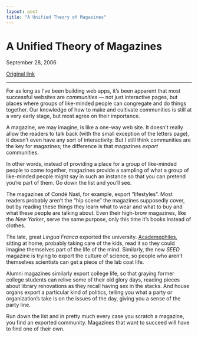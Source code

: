```yaml
---
layout: post
title: "A Unified Theory of Magazines"
---
```

A Unified Theory of Magazines
=============================

September 28, 2006

[Original link](http://www.aaronsw.com/weblog/unifiedmagazines)

* * * * *

For as long as I’ve been building web apps, it’s been apparent that most
successful websites are *communities* — not just interactive pages, but
places where groups of like-minded people can congregate and do things
together. Our knowledge of how to make and cultivate communities is
still at a very early stage, but most agree on their importance.

A magazine, we may imagine, is like a one-way web site. It doesn’t
really allow the readers to talk back (with the small exception of the
letters page), it doesn’t even have any sort of interactivity. But I
still think communities are the key for magazines; the difference is
that magazines *export* communities.

In other words, instead of providing a place for a group of like-minded
people to come together, magazines provide a sampling of what a group of
like-minded people might say in such an instance so that you can pretend
you’re part of them. Go down the list and you’ll see.

The magazines of Condé Nast, for example, export “lifestyles”. Most
readers probably aren’t the “hip scene” the magazines supposedly cover,
but by reading these things they learn what to wear and what to buy and
what these people are talking about. Even their high-brow magazines,
like the *New Yorker*, serve the same purpose, only this time it’s books
instead of clothes.

The late, great *Lingua Franca* exported the university.
[Academephiles](http://www.aaronsw.com/weblog/visitingmit), sitting at
home, probably taking care of the kids, read it so they could imagine
themselves part of the life of the mind. Similarly, the new *SEED*
magazine is trying to export the culture of science, so people who
aren’t themselves scientists can get a piece of the lab coat life.

Alumni magazines similarly export college life, so that graying former
college students can relive some of their old glory days, reading pieces
about library renovations as they recall having sex in the stacks. And
house organs export a particular kind of politics, telling you what a
party or organization’s take is on the issues of the day, giving you a
sense of the party line.

Run down the list and in pretty much every case you scratch a magazine,
you find an exported community. Magazines that want to succeed will have
to find one of their own.
